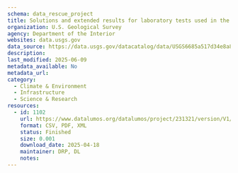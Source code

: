 ```yaml
---
schema: data_rescue_project 
title: Solutions and extended results for laboratory tests used in the development of a large volume concentration method to recover infectious avian influenza virus from the aquatic environment, 2022
organization: U.S. Geological Survey
agency: Department of the Interior
websites: data.usgs.gov
data_source: https://data.usgs.gov/datacatalog/data/USGS6685a517d34e8a8b016cdb17
description: 
last_modified: 2025-06-09
metadata_available: No
metadata_url: 
category:
  - Climate & Environment 
  - Infrastructure 
  - Science & Research 
resources:
  - id: 1102
    url: https://www.datalumos.org/datalumos/project/231321/version/V1/view
    format: CSV, PDF, XML
    status: Finished
    size: 0.001
    download_date: 2025-04-18
    maintainer: DRP, DL
    notes: 
---
```

